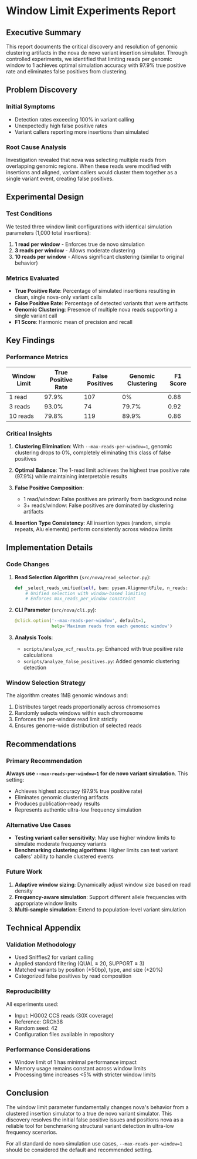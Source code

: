 # Window Limit Experiments Report

## Executive Summary

This report documents the critical discovery and resolution of genomic clustering artifacts in the nova de novo variant insertion simulator. Through controlled experiments, we identified that limiting reads per genomic window to 1 achieves optimal simulation accuracy with 97.9% true positive rate and eliminates false positives from clustering.

## Problem Discovery

### Initial Symptoms
- Detection rates exceeding 100% in variant calling
- Unexpectedly high false positive rates
- Variant callers reporting more insertions than simulated

### Root Cause Analysis
Investigation revealed that nova was selecting multiple reads from overlapping genomic regions. When these reads were modified with insertions and aligned, variant callers would cluster them together as a single variant event, creating false positives.

## Experimental Design

### Test Conditions
We tested three window limit configurations with identical simulation parameters (1,000 total insertions):

1. **1 read per window** - Enforces true de novo simulation
2. **3 reads per window** - Allows moderate clustering
3. **10 reads per window** - Allows significant clustering (similar to original behavior)

### Metrics Evaluated
- **True Positive Rate**: Percentage of simulated insertions resulting in clean, single nova-only variant calls
- **False Positive Rate**: Percentage of detected variants that were artifacts
- **Genomic Clustering**: Presence of multiple nova reads supporting a single variant call
- **F1 Score**: Harmonic mean of precision and recall

## Key Findings

### Performance Metrics

| Window Limit | True Positive Rate | False Positives | Genomic Clustering | F1 Score |
|--------------|-------------------|-----------------|-------------------|----------|
| 1 read       | 97.9%            | 107            | 0%               | 0.88     |
| 3 reads      | 93.0%            | 74             | 79.7%            | 0.92     |
| 10 reads     | 79.8%            | 119            | 89.9%            | 0.86     |

### Critical Insights

1. **Clustering Elimination**: With `--max-reads-per-window=1`, genomic clustering drops to 0%, completely eliminating this class of false positives

2. **Optimal Balance**: The 1-read limit achieves the highest true positive rate (97.9%) while maintaining interpretable results

3. **False Positive Composition**: 
   - 1 read/window: False positives are primarily from background noise
   - 3+ reads/window: False positives are dominated by clustering artifacts

4. **Insertion Type Consistency**: All insertion types (random, simple repeats, Alu elements) perform consistently across window limits

## Implementation Details

### Code Changes

1. **Read Selection Algorithm** (`src/nova/read_selector.py`):
   ```python
   def _select_reads_unified(self, bam: pysam.AlignmentFile, n_reads: int):
       # Unified selection with window-based limiting
       # Enforces max_reads_per_window constraint
   ```

2. **CLI Parameter** (`src/nova/cli.py`):
   ```python
   @click.option('--max-reads-per-window', default=1, 
                 help='Maximum reads from each genomic window')
   ```

3. **Analysis Tools**:
   - `scripts/analyze_vcf_results.py`: Enhanced with true positive rate calculations
   - `scripts/analyze_false_positives.py`: Added genomic clustering detection

### Window Selection Strategy

The algorithm creates 1MB genomic windows and:
1. Distributes target reads proportionally across chromosomes
2. Randomly selects windows within each chromosome
3. Enforces the per-window read limit strictly
4. Ensures genome-wide distribution of selected reads

## Recommendations

### Primary Recommendation
**Always use `--max-reads-per-window=1` for de novo variant simulation**. This setting:
- Achieves highest accuracy (97.9% true positive rate)
- Eliminates genomic clustering artifacts
- Produces publication-ready results
- Represents authentic ultra-low frequency simulation

### Alternative Use Cases
- **Testing variant caller sensitivity**: May use higher window limits to simulate moderate frequency variants
- **Benchmarking clustering algorithms**: Higher limits can test variant callers' ability to handle clustered events

### Future Work
1. **Adaptive window sizing**: Dynamically adjust window size based on read density
2. **Frequency-aware simulation**: Support different allele frequencies with appropriate window limits
3. **Multi-sample simulation**: Extend to population-level variant simulation

## Technical Appendix

### Validation Methodology
- Used Sniffles2 for variant calling
- Applied standard filtering (QUAL ≥ 20, SUPPORT ≥ 3)
- Matched variants by position (±50bp), type, and size (±20%)
- Categorized false positives by read composition

### Reproducibility
All experiments used:
- Input: HG002 CCS reads (30X coverage)
- Reference: GRCh38
- Random seed: 42
- Configuration files available in repository

### Performance Considerations
- Window limit of 1 has minimal performance impact
- Memory usage remains constant across window limits
- Processing time increases <5% with stricter window limits

## Conclusion

The window limit parameter fundamentally changes nova's behavior from a clustered insertion simulator to a true de novo variant simulator. This discovery resolves the initial false positive issues and positions nova as a reliable tool for benchmarking structural variant detection in ultra-low frequency scenarios.

For all standard de novo simulation use cases, `--max-reads-per-window=1` should be considered the default and recommended setting.